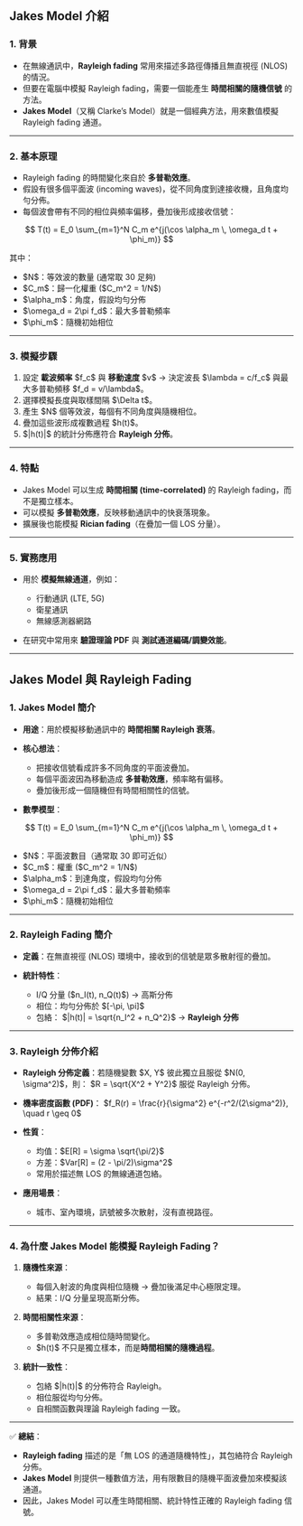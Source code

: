 ## Jakes Model 介紹

### 1. 背景

* 在無線通訊中，**Rayleigh fading** 常用來描述多路徑傳播且無直視徑 (NLOS) 的情況。
* 但要在電腦中模擬 Rayleigh fading，需要一個能產生 **時間相關的隨機信號** 的方法。
* **Jakes Model**（又稱 Clarke’s Model）就是一個經典方法，用來數值模擬 Rayleigh fading 通道。

---

### 2. 基本原理

* Rayleigh fading 的時間變化來自於 **多普勒效應**。
* 假設有很多個平面波 (incoming waves)，從不同角度到達接收機，且角度均勻分佈。
* 每個波會帶有不同的相位與頻率偏移，疊加後形成接收信號：

$$
T(t) = E_0 \sum_{m=1}^N C_m e^{j(\cos \alpha_m \, \omega_d t + \phi_m)}
$$

其中：

* \$N\$：等效波的數量 (通常取 30 足夠)
* \$C\_m\$：歸一化權重 (\$C\_m^2 = 1/N\$)
* \$\alpha\_m\$：角度，假設均勻分佈
* \$\omega\_d = 2\pi f\_d\$：最大多普勒頻率
* \$\phi\_m\$：隨機初始相位

---

### 3. 模擬步驟

1. 設定 **載波頻率** \$f\_c\$ 與 **移動速度** \$v\$ → 決定波長 \$\lambda = c/f\_c\$ 與最大多普勒頻移 \$f\_d = v/\lambda\$。
2. 選擇模擬長度與取樣間隔 \$\Delta t\$。
3. 產生 \$N\$ 個等效波，每個有不同角度與隨機相位。
4. 疊加這些波形成複數過程 \$h(t)\$。
5. \$|h(t)|\$ 的統計分佈應符合 **Rayleigh 分佈**。

---

### 4. 特點

* Jakes Model 可以生成 **時間相關 (time-correlated)** 的 Rayleigh fading，而不是獨立樣本。
* 可以模擬 **多普勒效應**，反映移動通訊中的快衰落現象。
* 擴展後也能模擬 **Rician fading**（在疊加一個 LOS 分量）。

---

### 5. 實務應用

* 用於 **模擬無線通道**，例如：

  * 行動通訊 (LTE, 5G)
  * 衛星通訊
  * 無線感測器網路
* 在研究中常用來 **驗證理論 PDF** 與 **測試通道編碼/調變效能**。

---

## Jakes Model 與 Rayleigh Fading

### 1. Jakes Model 簡介

* **用途**：用於模擬移動通訊中的 **時間相關 Rayleigh 衰落**。

* **核心想法**：

  * 把接收信號看成許多不同角度的平面波疊加。
  * 每個平面波因為移動造成 **多普勒效應**，頻率略有偏移。
  * 疊加後形成一個隨機但有時間相關性的信號。

* **數學模型**：

$$
T(t) = E_0 \sum_{m=1}^N C_m e^{j(\cos \alpha_m \, \omega_d t + \phi_m)}
$$

  * \$N\$：平面波數目（通常取 30 即可近似）
  * \$C\_m\$：權重 (\$C\_m^2 = 1/N\$)
  * \$\alpha\_m\$：到達角度，假設均勻分佈
  * \$\omega\_d = 2\pi f\_d\$：最大多普勒頻率
  * \$\phi\_m\$：隨機初始相位

---

### 2. Rayleigh Fading 簡介

* **定義**：在無直視徑 (NLOS) 環境中，接收到的信號是眾多散射徑的疊加。
* **統計特性**：

  * I/Q 分量 (\$n\_I(t), n\_Q(t)\$) → 高斯分佈
  * 相位：均勻分佈於 $\[-\pi, \pi]\$
  * 包絡：
    $|h(t)| = \sqrt{n_I^2 + n_Q^2}$
    → **Rayleigh 分佈**

---

### 3. Rayleigh 分佈介紹

* **Rayleigh 分佈定義**：若隨機變數 \$X, Y\$ 彼此獨立且服從 \$N(0, \sigma^2)\$，則：
  $R = \sqrt{X^2 + Y^2}$
  服從 Rayleigh 分佈。

* **機率密度函數 (PDF)**：
  $f_R(r) = \frac{r}{\sigma^2} e^{-r^2/(2\sigma^2)}, \quad r \geq 0$

* **性質**：

  * 均值：\$E\[R] = \sigma \sqrt{\pi/2}\$
  * 方差：\$Var\[R] = (2 - \pi/2)\sigma^2\$
  * 常用於描述無 LOS 的無線通道包絡。

* **應用場景**：

  * 城市、室內環境，訊號被多次散射，沒有直視路徑。

---

### 4. 為什麼 Jakes Model 能模擬 Rayleigh Fading？

1. **隨機性來源**：

   * 每個入射波的角度與相位隨機 → 疊加後滿足中心極限定理。
   * 結果：I/Q 分量呈現高斯分佈。

2. **時間相關性來源**：

   * 多普勒效應造成相位隨時間變化。
   * \$h(t)\$ 不只是獨立樣本，而是**時間相關的隨機過程**。

3. **統計一致性**：

   * 包絡 \$|h(t)|\$ 的分佈符合 Rayleigh。
   * 相位服從均勻分佈。
   * 自相關函數與理論 Rayleigh fading 一致。

---

✅ **總結**：

* **Rayleigh fading** 描述的是「無 LOS 的通道隨機特性」，其包絡符合 Rayleigh 分佈。
* **Jakes Model** 則提供一種數值方法，用有限數目的隨機平面波疊加來模擬該通道。
* 因此，Jakes Model 可以產生時間相關、統計特性正確的 Rayleigh fading 信號。

